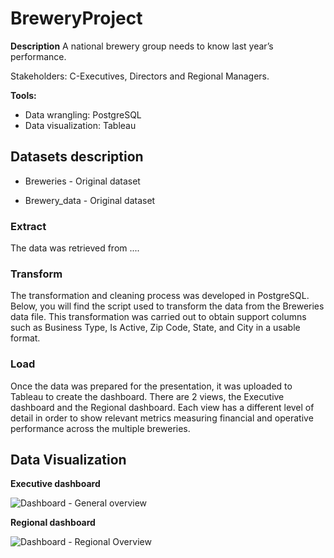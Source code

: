 # BreweryProject
**Description**
A national brewery group needs to know last year’s performance.

Stakeholders: C-Executives, Directors and Regional Managers.

**Tools:** 
- Data wrangling: PostgreSQL
- Data visualization: Tableau

## **Datasets description**
- Breweries - Original dataset


- Brewery_data - Original dataset


### **Extract**
The data was retrieved from ....

### **Transform**
The transformation and cleaning process was developed in PostgreSQL. Below, you will find the script used to transform the data from the Breweries data file. This transformation was carried out to obtain support columns such as Business Type, Is Active, Zip Code, State, and City in a usable format.




### **Load**
Once the data was prepared for the presentation, it was uploaded to Tableau to create the dashboard. There are 2 views, the Executive dashboard and the Regional dashboard. Each view has a different level of detail in order to show relevant metrics measuring financial and operative performance across the multiple breweries.


## Data Visualization
**Executive dashboard**

![Dashboard - General overview](https://github.com/ServandoBa/BreweryProject/assets/131488634/748a750d-94be-4bbc-949d-6afc5be9d4e8)

**Regional dashboard**

![Dashboard - Regional Overview](https://github.com/ServandoBa/BreweryProject/assets/131488634/0ff5d9ec-2265-458d-8624-5962ebf1bb1f)



